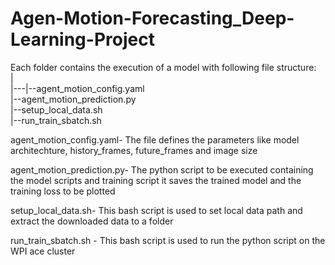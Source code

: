 # Agen-Motion-Forecasting_Deep-Learning-Project

Each folder contains the execution of a model with following file structure:  
|  
|---|--agent_motion_config.yaml  
    |--agent_motion_prediction.py  
    |--setup_local_data.sh  
    |--run_train_sbatch.sh  
    
    
    
agent_motion_config.yaml- The file defines the parameters like model architechture, history_frames, future_frames and image size 

agent_motion_prediction.py- The python script to be executed containing the model scripts and training script it saves the trained model and the training loss to be plotted

setup_local_data.sh- This bash script is used to set local data path and extract the downloaded data to a folder

run_train_sbatch.sh -  This bash script is used to run the python script on the WPI ace cluster
